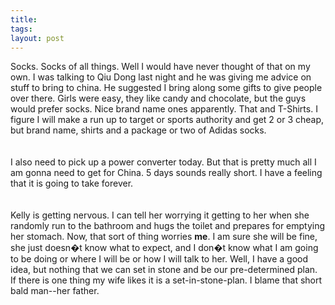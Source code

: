 ```yaml
---
title: 
tags: 
layout: post
---
```

Socks.  Socks of all things.  Well I would have never thought of that on my own.  I was talking to Qiu Dong last night and he was giving me advice on stuff to bring to china.  He suggested I bring along some gifts to give people over there.  Girls were easy, they like candy and chocolate, but the guys would prefer socks.  Nice brand name ones apparently.  That and T-Shirts.  I figure I will make a run up to target or sports authority and get 2 or 3 cheap, but brand name, shirts and a package or two of Adidas socks.  <br /><br />I also need to pick up a power converter today.  But that is pretty much all I am gonna need to get for China.  5 days sounds really short.  I have a feeling that it is going to take forever.  <br /><br />Kelly is getting nervous.  I can tell her worrying it getting to her when she randomly run to the bathroom and hugs the toilet and prepares for emptying her stomach.  Now, that sort of thing worries <b>me</B>.  I am sure she will be fine, she just doesn�t know what to expect, and I don�t know what I am going to be doing or where I will be or how I will talk to her.  Well, I have a good idea, but nothing that we can set in stone and be our pre-determined plan.  If there is one thing my wife likes it is a set-in-stone-plan.  I blame that short bald man--her father. <br />
